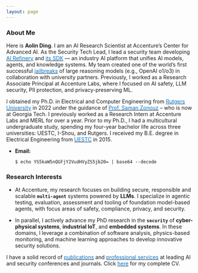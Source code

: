 ```yaml
---
layout: page
---
```


### About Me

Here is **Aolin Ding**. I am an AI Research Scientist at Accenture’s Center for Advanced AI. As the Security Tech Lead, I lead a security team developing [<font color='0074cc'>AI Refinery</font>](https://airefinery.accenture.com/) and [<font color='0074cc'>its SDK</font>](https://sdk.airefinery.accenture.com/ai_refinery_101/) — an industry AI platform that unifies AI models, agents, and knowledge systems. My team created one of the world’s first successful [<font color='0074cc'>jailbreaks</font>](https://arxiv.org/abs/2502.12893) of large reasoning models (e.g., OpenAI o1/o3) in collaboration with university partners. Previously, I worked as a Research Associate Principal at Accenture Labs, where I focused on AI safety, LLM security, PII protection, and privacy-preserving ML.

I obtained my Ph.D. in Electrical and Computer Engineering from [<font color='0074cc'>Rutgers University</font>](https://www.ece.rutgers.edu/) in 2022 under the guidance of [<font color='0074cc'>Prof. Saman Zonouz</font>](https://sites.google.com/site/samanzonouz4n6/saman-zonouz) – who is now at Georgia Tech. I previously worked as a Research Intern at Accenture Labs and MERL for over a year. Prior to my Ph.D., I had a multicultural undergraduate study, spending my four-year bachelor life across three universities: UESTC, I-Shou, and Rutgers. I received my B.E. degree in Electrical Engineering from [<font color='0074cc'>UESTC</font>](https://en.uestc.edu.cn/) in 2015.

- **Email:**
    ```
    $ echo YS5kaW5nQGFjY2VudHVyZS5jb20= | base64 --decode
    ```

### Research Interests

- At Accenture, my research focuses on building secure, responsible and scalable **`multi-agent`** systems powered by **LLMs**. I specialize in agentic testing, evaluation, assessment and tooling of foundation model-based agents, with focus areas of safety, compliance, privacy, and security.

- In parallel, I actively advance my PhD research in the **`security`** of **cyber-physical systems**, **industrial IoT**, and **embedded systems**. In these domains, I leverage a combination of software analysis, physics-based monitoring, and machine learning approaches to develop innovative security solutions.

I have a solid record of [<font color='0074cc'>publications</font>](https://aolind.github.io/publications/) and [<font color='0074cc'>professional services</font>](https://aolind.github.io/services/) at leading AI and security conferences and journals. Click [<font color='0074cc'>here</font>](https://aolind.github.io/CV/) for my complete CV.
